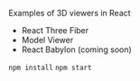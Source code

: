 Examples of 3D viewers in React

-   React Three Fiber
-   Model Viewer
-   React Babylon (coming soon)

`npm install`
`npm start`
